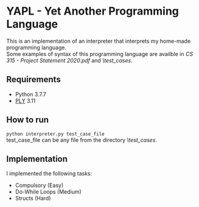 # YAPL - Yet Another Programming Language
This is an implementation of an interpreter that interprets my home-made programming language.   
Some examples of syntax of this programming language are availble in _CS 315 - Project Statement 2020.pdf_ and _\\test\_cases_.

## Requirements
- Python 3.7.7
- [PLY](https://www.dabeaz.com/ply/) 3.11

## How to run
`python interpreter.py test_case_file`   
test_case_file can be any file from the directory _\\test\_cases_.

## Implementation
I implemented the following tasks:
- Compulsory (Easy)
- Do-While Loops (Medium)
- Structs (Hard)
